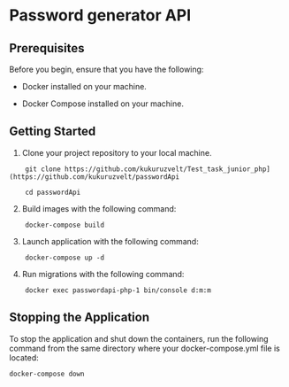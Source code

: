 # Password generator API

## Prerequisites
Before you begin, ensure that you have the following:

- Docker installed on your machine.

- Docker Compose installed on your machine. 

## Getting Started

1. Clone your project repository to your local machine.

```
    git clone https://github.com/kukuruzvelt/Test_task_junior_php](https://github.com/kukuruzvelt/passwordApi
   
    cd passwordApi
```

2. Build images with the following command:

```
    docker-compose build
```

3. Launch application with the following command:

```
    docker-compose up -d
```
4. Run migrations with the following command:

```
    docker exec passwordapi-php-1 bin/console d:m:m
```

## Stopping the Application

To stop the application and shut down the containers, run the following command from the same directory where your
docker-compose.yml file is located:

```
docker-compose down
```
